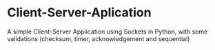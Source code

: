 # Client-Server-Aplication
A simple Client-Server Application using Sockets in Python, with some validations (checksum, timer, acknowledgement and sequential)
